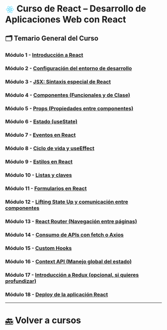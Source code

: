 # <img src="https://raw.githubusercontent.com/github/explore/main/topics/react/react.png" alt="React Logo" width="30" style="vertical-align: middle;"/> Curso de React – Desarrollo de Aplicaciones Web con React

## 🗂️ Temario General del Curso



### Módulo 1 - [Introducción a React ](./Modulo_1:_Introduccion_a_React/Modulo_1.md)
### Módulo 2 - [Configuración del entorno de desarrollo ](./Modulo_2:_Configuracion_del_entorno_de_desarrollo/Modulo_2.md) 
### Módulo 3 - [JSX: Sintaxis especial de React](.//Modulo_3:_JSX_Sintaxis_especial_de_React/Modulo_3.md)  
### Módulo 4 - [Componentes (Funcionales y de Clase)](./Modulo_4:_Componentes_(Funcionales_y_de_Clase)/Modulo_4.md)
### Módulo 5 - [Props (Propiedades entre componentes)](./Modulo_5:_Props_(Propiedades_entre_componentes)/Modulo_5.md)
### Módulo 6 - [Estado (useState)](./Modulo_6:_Estado_con_useState/Modulo_6.md)
### Módulo 7 - [Eventos en React](./Modulo_7:_Eventos_en_React/Modulo_7.md)
### Módulo 8 - [Ciclo de vida y useEffect](./Modulo_8:_useEffect_–_Ciclo_de_vida_y_efectos_secundarios/Modulo_8.md) 
### Módulo 9 - [Estilos en React](./Modulo_9:_Estilos_en_React/Modulo_9.md)
### Módulo 10 - [Listas y claves](./Modulo_10:_Listas_y_Claves/Modulo_10.md)
### Módulo 11 - [Formularios en React](./Modulo_11:_Formularios_en_React/Modulo_11.md)
### Módulo 12 - [Lifting State Up y comunicación entre componentes](./Modulo_12:_Lifting_State_Up_y_comunicación_entre_componentes/Modulo_12.md)
### Módulo 13 - [React Router (Navegación entre páginas)](./Modulo_13:_React_Router_–_Navegación_entre_páginas/Modulo_13.md)
### Módulo 14 - [Consumo de APIs con fetch o Axios](./Modulo_14:_Consumo_de_APIs_con_fetch_o_Axios/Modulo_14.md)
### Módulo 15 - [Custom Hooks](./Modulo_15:_Custom_Hooks/Modulo_15.md)
### Módulo 16 - [Context API (Manejo global del estado)](./Modulo_16:_Context_API_–_Manejo_global_del_estado/Modulo16.md)
### Módulo 17 - [Introducción a Redux (opcional, si quieres profundizar)](./Modulo_17:_Introducción_a_Redux/Modulo17.md)
### Módulo 18 - [Deploy de la aplicación React](./Modulo_18:_Deploy_de_la_aplicación_React/Modulo_18.md)

---

#  [🔙](../README.md) Volver a cursos

